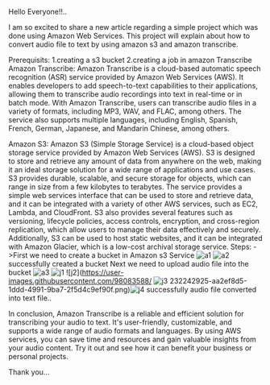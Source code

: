 Hello Everyone!!..

I am so excited to share a new article regarding a simple project which was done using Amazon Web Services. This project will explain about how to convert audio file to text by using amazon s3 and amazon transcribe.


Prerequisits:
1.creating a s3 bucket
2.creating a job in amazon Transcribe
Amazon Transcribe:
Amazon Transcribe is a cloud-based automatic speech recognition (ASR) service provided by Amazon Web Services (AWS). It enables developers to add speech-to-text capabilities to their applications, allowing them to transcribe audio recordings into text in real-time or in batch mode.
With Amazon Transcribe, users can transcribe audio files in a variety of formats, including MP3, WAV, and FLAC, among others. The service also supports multiple languages, including English, Spanish, French, German, Japanese, and Mandarin Chinese, among others.


Amazon S3:
Amazon S3 (Simple Storage Service) is a cloud-based object storage service provided by Amazon Web Services (AWS). S3 is designed to store and retrieve any amount of data from anywhere on the web, making it an ideal storage solution for a wide range of applications and use cases.
S3 provides durable, scalable, and secure storage for objects, which can range in size from a few kilobytes to terabytes. The service provides a simple web services interface that can be used to store and retrieve data, and it can be integrated with a variety of other AWS services, such as EC2, Lambda, and CloudFront.
S3 also provides several features such as versioning, lifecycle policies, access controls, encryption, and cross-region replication, which allow users to manage their data effectively and securely. Additionally, S3 can be used to host static websites, and it can be integrated with Amazon Glacier, which is a low-cost archival storage service.
Steps:
->First we need to create a bucket in Amazon s3 Service
![a1](https://user-images.githubusercontent.com/98083588/232242560-f101d5d3-73e1-4941-b1c1-605057f3b0a5.png)
![a2](https://user-images.githubusercontent.com/98083588/232242569-728a6faa-3810-4052-9d88-1d85fd43045c.png)
successfully created a bucket
Next we need to upload audio file into the bucket
![a3](https://user-images.githubusercontent.com/98083588/232242604-3ddeec17-6332-450a-9ec3-1179c0a18a38.png)
![j1](https://user-images.githubusercontent.com/98083588/232242904-ffba796a-53de-4434-baa5-9050f9b5af41.png)
![j2](https://user-images.githubusercontent.com/98083588/
![j3](https://user-images.githubusercontent.com/98083588/232242990-eb3a48b2-a097-44ba-8d26-eae77a6dad3a.png)
232242925-aa2ef8d5-1ddd-4991-9ba7-2f5d4c9ef90f.png)![j4](https://user-images.githubusercontent.com/98083588/232243053-109def57-55d2-41a6-89ed-cb89f99bebee.png)
successfully audio file converted into text file..


In conclusion, Amazon Transcribe is a reliable and efficient solution for transcribing your audio to text. It's user-friendly, customizable, and supports a wide range of audio formats and languages. By using AWS services, you can save time and resources and gain valuable insights from your audio content. Try it out and see how it can benefit your business or personal projects.



Thank you...

